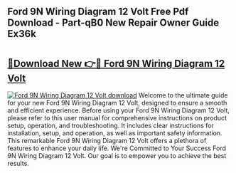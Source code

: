 ## Ford 9N Wiring Diagram 12 Volt Free Pdf Download - Part-qB0 New Repair Owner Guide Ex36k

# <h2><a href="http://dfly328.blite.top/?on=Ford+9N+Wiring+Diagram+12+Volt">🔗Download New 👉🔴 Ford 9N Wiring Diagram 12 Volt</a></h2>

[![Ford 9N Wiring Diagram 12 Volt download](https://i.imgur.com/lujVjoI.png)](http://dfly328.blite.top/?on=Ford+9N+Wiring+Diagram+12+Volt)
Welcome to the ultimate guide for your new Ford 9N Wiring Diagram 12 Volt, designed to ensure a smooth and efficient experience. Before using your Ford 9N Wiring Diagram 12 Volt, please refer to this user manual for comprehensive instructions on product setup, operation, and troubleshooting. It includes clear instructions for installation, setup, and operation, as well as important safety information. This remarkable Ford 9N Wiring Diagram 12 Volt offers a plethora of features to enhance your daily life. We're Committed to Your Success Ford 9N Wiring Diagram 12 Volt. Our goal is to empower you to achieve the best results.
